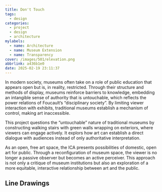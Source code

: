 ```yaml
---
title: Don't Touch
tags:
  - design
categories:
  - project
  - design
  - architecture
mylabels:
  - name: Architecture
  - name: Museum Extension
  - name: Transparency
cover: /images/501/elevation.png
abbrlink: a436b1e0
date: 2025-02-19 23:11:37
---
```


In modern society, museums often take on a role of public education that appears open but is, in reality, restricted. Through their structure and methods of display, museums reinforce barriers to knowledge, embedding an intangible sense of authority that is untouchable, which reflects the power relations of Foucault’s “disciplinary society”. By limiting viewer interaction with exhibits, traditional museums establish a mechanism of control, making art inaccessible.

This project questions the “untouchable” nature of traditional museums by constructing walking stairs with green walls wrapping on exteriors, where viewers can engage actively. It explors how art can establish a direct dialogue with audiences instead of only authoritative interpretation.

As an open, free art space, the ICA presents possibilities of domestic, open art for public. Through a reconfiguration of museum space, the viewer is no longer a passive observer but becomes an active perceiver. This approach is not only a critique of museum institutions but also an exploration of a more equitable, interactive relationship between art and the public.

## Line Drawings



